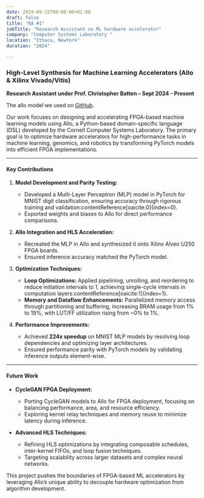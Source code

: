 ```yaml
---
date: 2024-09-15T00:00:00+01:00
draft: false
title: "RA #1"
jobTitle: "Research Assistant on ML hardware accelerator"
company: "Computer Systems Laboratory "
location: "Ithaca, NewYork"
duration: "2024"

---
```



### High-Level Synthesis for Machine Learning Accelerators (Allo & Xilinx Vivado/Vitis)  
**Research Assistant under Prof. Christopher Batten – Sept 2024 - Present**  

The allo model we used on [GitHub](https://github.com/cornell-zhang/allo).

Our work focuses on designing and accelerating FPGA-based machine learning models using Allo, a Python-based domain-specific language (DSL) developed by the Cornell Computer Systems Laboratory. The primary goal is to optimize hardware accelerators for high-performance tasks in machine learning, genomics, and robotics by transforming PyTorch models into efficient FPGA implementations.  

---

#### Key Contributions  
1. **Model Development and Parity Testing:**  
   - Developed a Multi-Layer Perceptron (MLP) model in PyTorch for MNIST digit classification, ensuring accuracy through rigorous training and validation&#8203;:contentReference[oaicite:0]{index=0}.  
   - Exported weights and biases to Allo for direct performance comparisons.  

2. **Allo Integration and HLS Acceleration:**  
   - Recreated the MLP in Allo and synthesized it onto Xilinx Alveo U250 FPGA boards.  
   - Ensured inference accuracy matched the PyTorch model.  

3. **Optimization Techniques:**  
   - **Loop Optimizations:** Applied pipelining, unrolling, and reordering to reduce initiation intervals to 1, achieving single-cycle intervals in computation layers&#8203;:contentReference[oaicite:1]{index=1}.  
   - **Memory and Dataflow Enhancements:** Parallelized memory access through partitioning and buffering, increasing BRAM usage from 1% to 19%, with LUT/FF utilization rising from ~0% to 1%.  

4. **Performance Improvements:**  
   - Achieved **224x speedup** on MNIST MLP models by resolving loop dependencies and optimizing layer architectures.  
   - Ensured performance parity with PyTorch models by validating inference outputs element-wise.  

---

#### Future Work  
- **CycleGAN FPGA Deployment:**  
   - Porting CycleGAN models to Allo for FPGA deployment, focusing on balancing performance, area, and resource efficiency.  
   - Exploring kernel relay techniques and memory reuse to minimize latency during inference.  

- **Advanced HLS Techniques:**  
   - Refining HLS optimizations by integrating composable schedules, inter-kernel FIFOs, and loop fusion techniques.  
   - Targeting scalability across larger datasets and complex neural networks.  

This project pushes the boundaries of FPGA-based ML accelerators by leveraging Allo’s unique ability to decouple hardware optimization from algorithm development.  
